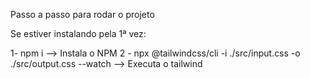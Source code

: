 Passo a passo para rodar o projeto

Se estiver instalando pela 1ª vez:

1- npm i --> Instala o NPM
2 - npx @tailwindcss/cli -i ./src/input.css -o ./src/output.css --watch --> Executa o tailwind
